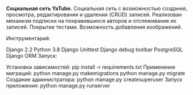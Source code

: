 **Социальная сеть YaTube.**
Социальная сеть с возможностью создания, просмотра, редактирования и удаления (CRUD) записей. 
Реализован механизм подписки на понравившихся авторов и отслеживание их записей.
Покрытие тестами. Возможность добавления изображений.

Инструментарий:

Django 2.2
Python 3.8
Django Unittest
Django debug toolbar
PostgreSQL
Django ORM
Запуск:


Установка зависимостей:
pip install -r requirements.txt
Применение миграций:
python manage.py makemigrations
python manage.py migrate
Создание администратора:
python manage.py createsuperuser
Запуск приложения:
python manage.py runserver

